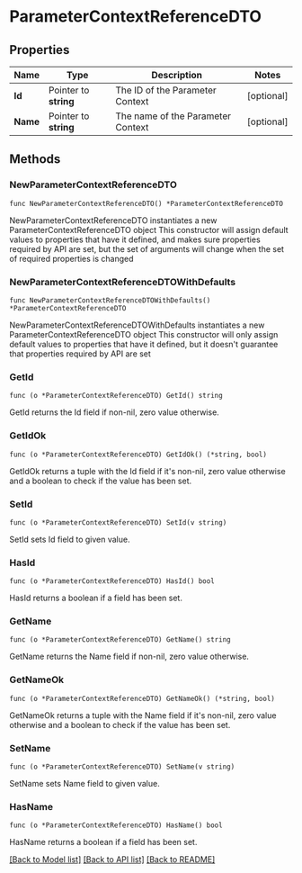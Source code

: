 # ParameterContextReferenceDTO

## Properties

Name | Type | Description | Notes
------------ | ------------- | ------------- | -------------
**Id** | Pointer to **string** | The ID of the Parameter Context | [optional] 
**Name** | Pointer to **string** | The name of the Parameter Context | [optional] 

## Methods

### NewParameterContextReferenceDTO

`func NewParameterContextReferenceDTO() *ParameterContextReferenceDTO`

NewParameterContextReferenceDTO instantiates a new ParameterContextReferenceDTO object
This constructor will assign default values to properties that have it defined,
and makes sure properties required by API are set, but the set of arguments
will change when the set of required properties is changed

### NewParameterContextReferenceDTOWithDefaults

`func NewParameterContextReferenceDTOWithDefaults() *ParameterContextReferenceDTO`

NewParameterContextReferenceDTOWithDefaults instantiates a new ParameterContextReferenceDTO object
This constructor will only assign default values to properties that have it defined,
but it doesn't guarantee that properties required by API are set

### GetId

`func (o *ParameterContextReferenceDTO) GetId() string`

GetId returns the Id field if non-nil, zero value otherwise.

### GetIdOk

`func (o *ParameterContextReferenceDTO) GetIdOk() (*string, bool)`

GetIdOk returns a tuple with the Id field if it's non-nil, zero value otherwise
and a boolean to check if the value has been set.

### SetId

`func (o *ParameterContextReferenceDTO) SetId(v string)`

SetId sets Id field to given value.

### HasId

`func (o *ParameterContextReferenceDTO) HasId() bool`

HasId returns a boolean if a field has been set.

### GetName

`func (o *ParameterContextReferenceDTO) GetName() string`

GetName returns the Name field if non-nil, zero value otherwise.

### GetNameOk

`func (o *ParameterContextReferenceDTO) GetNameOk() (*string, bool)`

GetNameOk returns a tuple with the Name field if it's non-nil, zero value otherwise
and a boolean to check if the value has been set.

### SetName

`func (o *ParameterContextReferenceDTO) SetName(v string)`

SetName sets Name field to given value.

### HasName

`func (o *ParameterContextReferenceDTO) HasName() bool`

HasName returns a boolean if a field has been set.


[[Back to Model list]](../README.md#documentation-for-models) [[Back to API list]](../README.md#documentation-for-api-endpoints) [[Back to README]](../README.md)


